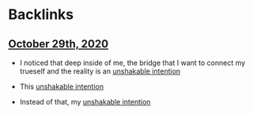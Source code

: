 
# Backlinks
## [October 29th, 2020](<October 29th, 2020.md>)
- I noticed that deep inside of me, the bridge that I want to connect my trueself and the reality is an [unshakable intention](<unshakable intention.md>)

- This [unshakable intention](<unshakable intention.md>)

- Instead of that, my [unshakable intention](<unshakable intention.md>)

